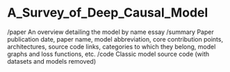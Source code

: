 # A_Survey_of_Deep_Causal_Model
/paper An overview detailing the model by name essay
/summary Paper publication date, paper name, model abbreviation, core contribution points, architectures, source code links, categories to which they belong, model graphs and loss functions, etc.
/code Classic model source code (with datasets and models removed)
